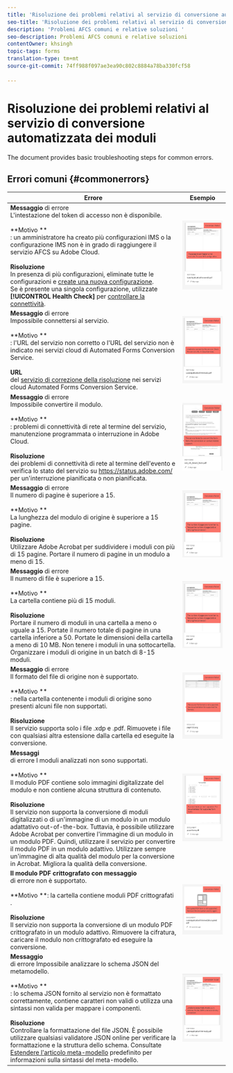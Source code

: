 ```yaml
---
title: 'Risoluzione dei problemi relativi al servizio di conversione automatizzata dei moduli '
seo-title: 'Risoluzione dei problemi relativi al servizio di conversione automatizzata dei moduli (AFCS) '
description: 'Problemi AFCS comuni e relative soluzioni '
seo-description: Problemi AFCS comuni e relative soluzioni
contentOwner: khsingh
topic-tags: forms
translation-type: tm+mt
source-git-commit: 74ff988f097ae3ea90c802c8884a78ba330fcf58

---
```



# Risoluzione dei problemi relativi al servizio di conversione automatizzata dei moduli


<!--The article provides information on installation, configuration and administration issues that may arise in an Automated Forms Conversion Service production environment. --> The document  provides basic troubleshooting steps for common errors.

## Errori comuni {#commonerrors}

| Errore | Esempio |
|--- |--- |
| **Messaggio** di errore <br> L&#39;intestazione del token di accesso non è disponibile. <br><br>**Motivo **<br>: un amministratore ha creato più configurazioni IMS o la configurazione IMS non è in grado di raggiungere il servizio AFCS su Adobe Cloud.<br><br>**Risoluzione**<br> In presenza di più configurazioni, eliminate tutte le configurazioni e [create una nuova configurazione](configure-service.md#obtainpubliccertificates). <br> Se è presente una singola configurazione, utilizzate **[!UICONTROL Health Check]** per [controllare la connettività](configure-service.md#createintegrationoption). | ![L&#39;intestazione del token di accesso non è disponibile](assets/invalid-ims-configuration.png) |
| **Messaggio** di errore <br> Impossibile connettersi al servizio.  <br><br>**Motivo **<br>: l&#39;URL del servizio non corretto o l&#39;URL del servizio non è indicato nei servizi cloud di Automated Forms Conversion Service.<br><br>**URL** <br> del [servizio di correzione della risoluzione](configure-service.md#configure-the-cloud-service) nei servizi cloud Automated Forms Conversion Service. | ![Impossibile connettersi al servizio.](assets/wrong-endpoint-configured.png) |
| **Messaggio** di errore <br> Impossibile convertire il modulo.  <br><br>**Motivo **<br>: problemi di connettività di rete al termine del servizio, manutenzione programmata o interruzione in Adobe Cloud.<br><br>**Risoluzione**<br> dei problemi di connettività di rete al termine dell&#39;evento e verifica lo stato del servizio su https://status.adobe.com/ per un&#39;interruzione pianificata o non pianificata. | ![Impossibile connettersi al servizio.](assets/service-failure.png) |
| **Messaggio** di errore <br> Il numero di pagine è superiore a 15.  <br><br>**Motivo **<br>La lunghezza del modulo di origine è superiore a 15 pagine.<br><br>**Risoluzione**<br> Utilizzare Adobe Acrobat per suddividere i moduli con più di 15 pagine. Portare il numero di pagine in un modulo a meno di 15. | ![Impossibile connettersi al servizio.](assets/number-of-pages.png) |
| **Messaggio** di errore <br> Il numero di file è superiore a 15.  <br><br>**Motivo **<br>La cartella contiene più di 15 moduli.<br><br>**Risoluzione**<br> Portare il numero di moduli in una cartella a meno o uguale a 15. Portate il numero totale di pagine in una cartella inferiore a 50. Portate le dimensioni della cartella a meno di 10 MB. Non tenere i moduli in una sottocartella. Organizzare i moduli di origine in un batch di 8-15 moduli. | ![Impossibile connettersi al servizio.](assets/number-of-pages.png) |
| **Messaggio** di errore <br> Il formato del file di origine non è supportato.  <br><br>**Motivo **<br>: nella cartella contenente i moduli di origine sono presenti alcuni file non supportati.<br><br>**Risoluzione** <br> Il servizio supporta solo i file .xdp e .pdf. Rimuovete i file con qualsiasi altra estensione dalla cartella ed eseguite la conversione. | ![Impossibile connettersi al servizio.](assets/unsupported-file-formats.png) |
| **Messaggi** <br> di errore I moduli analizzati non sono supportati.  <br><br>**Motivo **<br>Il modulo PDF contiene solo immagini digitalizzate del modulo e non contiene alcuna struttura di contenuto.<br><br>**Risoluzione** <br> Il servizio non supporta la conversione di moduli digitalizzati o di un&#39;immagine di un modulo in un modulo adattativo out-of-the-box. Tuttavia, è possibile utilizzare Adobe Acrobat per convertire l&#39;immagine di un modulo in un modulo PDF. Quindi, utilizzare il servizio per convertire il modulo PDF in un modulo adattivo. Utilizzare sempre un&#39;immagine di alta qualità del modulo per la conversione in Acrobat. Migliora la qualità della conversione. | ![Impossibile connettersi al servizio.](assets/scanned-forms-error.png) |
| **Il modulo PDF crittografato con messaggio** <br> di errore non è supportato.  <br><br>**Motivo **: la cartella contiene moduli PDF crittografati<br>.<br><br>**Risoluzione** <br> Il servizio non supporta la conversione di un modulo PDF crittografato in un modulo adattivo. Rimuovere la cifratura, caricare il modulo non crittografato ed eseguire la conversione. | ![Impossibile connettersi al servizio.](assets/secured-pdf-form.png) |
| **Messaggio** <br> di errore Impossibile analizzare lo schema JSON del metamodello.  <br><br>**Motivo **<br>: lo schema JSON fornito al servizio non è formattato correttamente, contiene caratteri non validi o utilizza una sintassi non valida per mappare i componenti.<br><br>**Risoluzione**<br> Controllare la formattazione del file JSON. È possibile utilizzare qualsiasi validatore JSON online per verificare la formattazione e la struttura dello schema. Consultate [Estendere l&#39;articolo meta-modello](extending-the-default-meta-model.md) predefinito per informazioni sulla sintassi del meta-modello. | ![Impossibile connettersi al servizio.](assets/invalid-meta-model-schema.png) |
